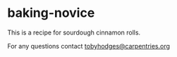 # baking-novice

This is a recipe for sourdough cinnamon rolls. 

For any questions contact tobyhodges@carpentries.org
